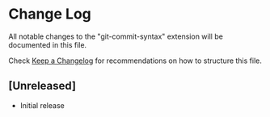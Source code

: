 # Change Log

All notable changes to the "git-commit-syntax" extension will be documented in this file.

Check [Keep a Changelog](http://keepachangelog.com/) for recommendations on how to structure this file.

## [Unreleased]

- Initial release